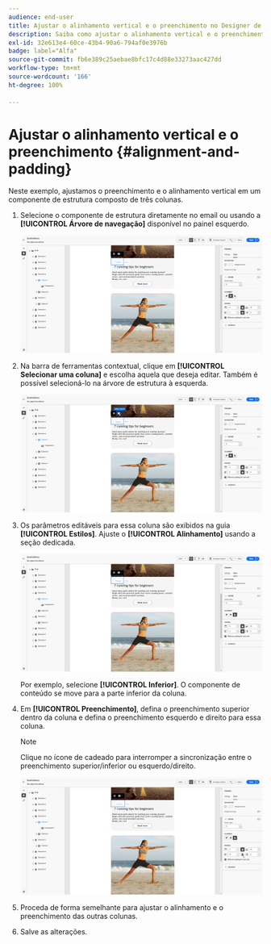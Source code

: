 ```yaml
---
audience: end-user
title: Ajustar o alinhamento vertical e o preenchimento no Designer de email
description: Saiba como ajustar o alinhamento vertical e o preenchimento
exl-id: 32e613e4-60ce-43b4-90a6-794af0e3976b
badge: label="Alfa"
source-git-commit: fb6e389c25aebae8bfc17c4d88e33273aac427dd
workflow-type: tm+mt
source-wordcount: '166'
ht-degree: 100%

---
```



# Ajustar o alinhamento vertical e o preenchimento {#alignment-and-padding}

Neste exemplo, ajustamos o preenchimento e o alinhamento vertical em um componente de estrutura composto de três colunas.

1. Selecione o componente de estrutura diretamente no email ou usando a **[!UICONTROL Árvore de navegação]** disponível no painel esquerdo.

   ![](assets/alignment_1.png)

1. Na barra de ferramentas contextual, clique em **[!UICONTROL Selecionar uma coluna]** e escolha aquela que deseja editar. Também é possível selecioná-lo na árvore de estrutura à esquerda.

   ![](assets/alignment_2.png)

1. Os parâmetros editáveis para essa coluna são exibidos na guia **[!UICONTROL Estilos]**. Ajuste o **[!UICONTROL Alinhamento]** usando a seção dedicada.

   ![](assets/alignment_3.png)

   Por exemplo, selecione **[!UICONTROL Inferior]**. O componente de conteúdo se move para a parte inferior da coluna.

1. Em **[!UICONTROL Preenchimento]**, defina o preenchimento superior dentro da coluna e defina o preenchimento esquerdo e direito para essa coluna.

   >[!NOTE]
   >
   >Clique no ícone de cadeado para interromper a sincronização entre o preenchimento superior/inferior ou esquerdo/direito.

   ![](assets/alignment_4.png)

1. Proceda de forma semelhante para ajustar o alinhamento e o preenchimento das outras colunas.

1. Salve as alterações.
